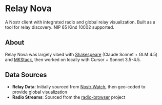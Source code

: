# Relay Nova

A Nostr client with integrated radio and global relay visualization. Built as a tool for relay discovery. NIP 65 Kind 10002 supported.

## About

Relay Nova was largely vibed with [Shakespeare](https://shakespeare.diy) (Claude Sonnet + GLM 4.5) and [MKStack](https://soapbox.pub/mkstack), then worked on locally with Cursor + Sonnet 3.5-4.5.

## Data Sources

- **Relay Data**: Initially sourced from [Nostr Watch](https://nostr.watch/relays), then geo-coded to provide global visualization
- **Radio Streams**: Sourced from the [radio-browser](https://www.radio-browser.info/) project
